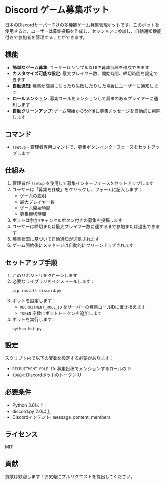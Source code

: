 # Discord ゲーム募集ボット

日本のDiscordサーバー向けの多機能ゲーム募集管理ボットです。このボットを使用すると、ユーザーは募集投稿を作成し、セッションに参加し、自動通知機能付きで参加者を管理することができます。

## 機能

- **簡単なゲーム募集**: ユーザーはシンプルなUIで募集投稿を作成できます
- **カスタマイズ可能な設定**: 最大プレイヤー数、開始時間、締切時間を設定できます
- **自動通知**: 募集が満員になったり失敗したりした場合にユーザーに通知します
- **ロールメンション**: 募集ロールをメンションして興味のあるプレイヤーに通知します
- **自動クリーンアップ**: ゲーム開始から5分後に募集メッセージを自動的に削除します

## コマンド

- `!setup` - 管理者専用コマンドで、募集ボタンインターフェースをセットアップします

## 仕組み

1. 管理者が `!setup` を使用して募集インターフェースをセットアップします
2. ユーザーは「募集を作成」をクリックし、フォームに記入します：
   - ゲームの説明
   - 最大プレイヤー数
   - ゲーム開始時間
   - 募集締切時間
3. ボットは参加/キャンセルボタン付きの募集を投稿します
4. ユーザーは締切または最大プレイヤー数に達するまで参加または退出できます
5. 募集状況に基づいて自動通知が送信されます
6. ゲーム開始後にメッセージは自動的にクリーンアップされます

## セットアップ手順

1. このリポジトリをクローンします
2. 必要なライブラリをインストールします：
   ```
   pip install discord.py
   ```
3. ボットを設定します：
   - `RECRUITMENT_ROLE_ID` をサーバーの募集ロールIDに置き換えます
   - `TOKEN` 変数にボットトークンを追加します
4. ボットを実行します：
   ```
   python bot.py
   ```

## 設定

スクリプト内で以下の変数を設定する必要があります：

- `RECRUITMENT_ROLE_ID`: 募集投稿でメンションするロールのID
- `TOKEN`: DiscordボットのトークンIU

## 必要条件

- Python 3.8以上
- discord.py 2.0以上
- Discordインテント: message_content, members

## ライセンス

MIT

## 貢献

貢献は歓迎します！お気軽にプルリクエストを提出してください。
